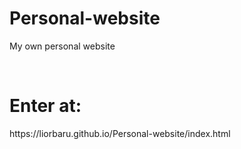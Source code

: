 <h1>Personal-website</h1>
<p> My own personal website</p>
<br>
<h1>Enter at:</h1>
<p>https://liorbaru.github.io/Personal-website/index.html </p>


